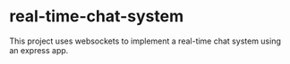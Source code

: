 # real-time-chat-system
This project uses websockets to implement a real-time chat system using an express app.
